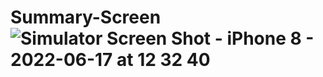 # Summary-Screen![Simulator Screen Shot - iPhone 8 - 2022-06-17 at 12 32 40](https://user-images.githubusercontent.com/5785670/174243935-23c9ed6d-88ec-4b6b-9429-d5d9b60974cd.png)
